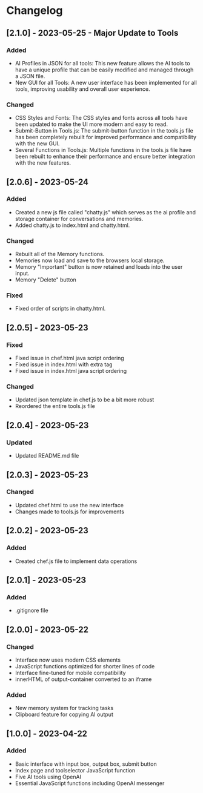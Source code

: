 # Changelog

## [2.1.0] - 2023-05-25 - Major Update to Tools

### Added

- AI Profiles in JSON for all tools: This new feature allows the AI tools to have a unique profile that can be easily modified and managed through a JSON file.
- New GUI for all Tools: A new user interface has been implemented for all tools, improving usability and overall user experience.

### Changed

- CSS Styles and Fonts: The CSS styles and fonts across all tools have been updated to make the UI more modern and easy to read.
- Submit-Button in Tools.js: The submit-button function in the tools.js file has been completely rebuilt for improved performance and compatibility with the new GUI.
- Several Functions in Tools.js: Multiple functions in the tools.js file have been rebuilt to enhance their performance and ensure better integration with the new features.

## [2.0.6] - 2023-05-24

### Added

- Created a new js file called "chatty.js" which serves as the ai profile and storage container for conversations and memories.
- Added chatty.js to index.html and chatty.html.

### Changed

- Rebuilt all of the Memory functions.
- Memories now load and save to the browsers local storage.
- Memory "Important" button is now retained and loads into the user input.
- Memory "Delete" button

### Fixed

- Fixed order of scripts in chatty.html.

## [2.0.5] - 2023-05-23

### Fixed

- Fixed issue in chef.html java script ordering
- Fixed issue in index.html with extra </body> tag
- Fixed issue in index.html java script ordering

### Changed

- Updated json template in chef.js to be a bit more robust
- Reordered the entire tools.js file

## [2.0.4] - 2023-05-23

### Updated

- Updated README.md file

## [2.0.3] - 2023-05-23

### Changed

- Updated chef.html to use the new interface
- Changes made to tools.js for improvements

## [2.0.2] - 2023-05-23

### Added

- Created chef.js file to implement data operations

## [2.0.1] - 2023-05-23

### Added

- .gitignore file

## [2.0.0] - 2023-05-22

### Changed

- Interface now uses modern CSS elements
- JavaScript functions optimized for shorter lines of code
- Interface fine-tuned for mobile compatibility
- innerHTML of output-container converted to an iframe

### Added

- New memory system for tracking tasks
- Clipboard feature for copying AI output

## [1.0.0] - 2023-04-22

### Added

- Basic interface with input box, output box, submit button
- Index page and toolselector JavaScript function
- Five AI tools using OpenAI
- Essential JavaScript functions including OpenAI messenger
